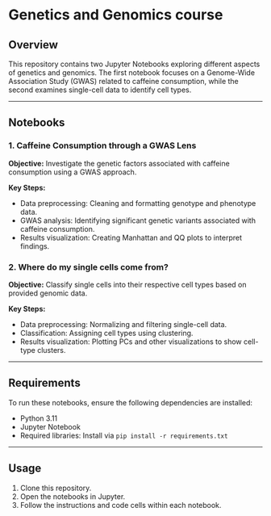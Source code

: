 # Genetics and Genomics course

## Overview
This repository contains two Jupyter Notebooks exploring different aspects of genetics and genomics. The first notebook focuses on a Genome-Wide Association Study (GWAS) related to caffeine consumption, while the second examines single-cell data to identify cell types.

---

## Notebooks

### 1. Caffeine Consumption through a GWAS Lens
**Objective:**
Investigate the genetic factors associated with caffeine consumption using a GWAS approach.

**Key Steps:**
- Data preprocessing: Cleaning and formatting genotype and phenotype data.
- GWAS analysis: Identifying significant genetic variants associated with caffeine consumption.
- Results visualization: Creating Manhattan and QQ plots to interpret findings.

### 2. Where do my single cells come from?
**Objective:**
Classify single cells into their respective cell types based on provided genomic data.

**Key Steps:**
- Data preprocessing: Normalizing and filtering single-cell data.
- Classification: Assigning cell types using clustering.
- Results visualization: Plotting PCs and other visualizations to show cell-type clusters.

---

## Requirements

To run these notebooks, ensure the following dependencies are installed:
- Python 3.11
- Jupyter Notebook
- Required libraries: Install via `pip install -r requirements.txt`

---

## Usage
1. Clone this repository.
2. Open the notebooks in Jupyter.
3. Follow the instructions and code cells within each notebook.